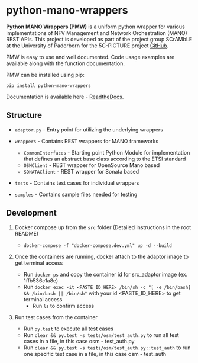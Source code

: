 # python-mano-wrappers

**Python MANO Wrappers (PMW)** is a uniform python wrapper for various implementations of NFV Management and Network Orchestration (MANO) REST APIs. This project is developed as part of the project group SCrAMbLE at the University of Paderborn for the 5G-PICTURE project [GitHub](https://github.com/CN-UPB/pg-scrambLe).

PMW is easy to use and well documented. Code usage examples are available along with the function documentation.

PMW can be installed using pip:

    pip install python-mano-wrappers

Documentation is available here - [ReadtheDocs](https://python-mano-wrappers.readthedocs.io/en/adaptor/).

## Structure

+ `adaptor.py` - Entry point for utilizing the underlying wrappers

+ `wrappers` - Contains REST wrappers for MANO frameworks 
    - `CommonInterfaces` - Starting point Python Module for implementation that defines an abstract base class according to the ETSI standard
    - `OSMClient` - REST wrapper for OpenSource Mano based
    - `SONATAClient` - REST wrapper for Sonata based

+ `tests` - Contains test cases for individual wrappers

+ `samples` - Contains sample files needed for testing

## Development

1. Docker compose up from the `src` folder (Detailed instructions in the root README)

    + `docker-compose -f "docker-compose.dev.yml" up -d --build`

2. Once the containers are running, docker attach to the adaptor image to get terminal access
    + Run `docker ps` and copy the container id for src_adaptor image (ex. 1ffb536c1a8e)
    + Run  `docker exec -it <PASTE_ID_HERE> /bin/sh -c "[ -e /bin/bash] && /bin/bash || /bin/sh"` with your id <PASTE_ID_HERE> to get terminal access
        + Run `ls` to confirm access

3. Run test cases from the container
    + Run `py.test` to execute all test cases
    + Run `clear && py.test -s tests/osm/test_auth.py` to run all test cases in a file, in this case osm - test_auth.py
    + Run `clear && py.test -s tests/osm/test_auth.py::test_auth` to run one specific test case in a file, in this case osm - test_auth
